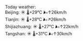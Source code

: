 Today weather:  
Beijing: ☀️   🌡️+29°C 🌬️↑26km/h  
Tianjin: ☀️   🌡️+28°C 🌬️↗26km/h  
Shijiazhuang: ☀️   🌡️+27°C 🌬️↑22km/h  
Tangshan: ☀️   🌡️+31°C 🌬️↑30km/h  
